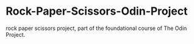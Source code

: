 # Rock-Paper-Scissors-Odin-Project
rock paper scissors project, part of the foundational course of The Odin Project.
